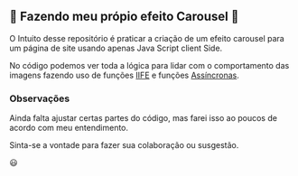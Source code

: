 ## :dizzy: Fazendo meu própio efeito Carousel  :dizzy:

O Intuito desse repositório é praticar a criação de um efeito carousel para um página de site usando apenas Java Script client Side. 

No código podemos ver toda a lógica para lidar com o comportamento das imagens fazendo uso de funções [IIFE](https://serfrontend.com/blog/o-que-e-uma-funcao-auto-invocavel-iife/index.html) e funções [Assíncronas](https://developer.mozilla.org/pt-BR/docs/Web/JavaScript/Reference/Statements/async_function).

### Observações
Ainda falta ajustar certas partes do código, mas farei isso ao poucos de acordo com meu entendimento. 

Sinta-se a vontade para fazer sua colaboração ou susgestão.

:smiley:
